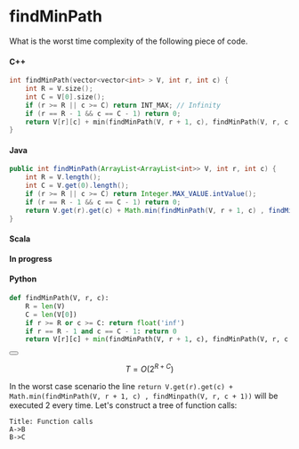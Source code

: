 # findMinPath

What is the worst time complexity of the following piece of code. 

#### C++

```C++
int findMinPath(vector<vector<int> > V, int r, int c) {
	int R = V.size();
    int C = V[0].size();
    if (r >= R || c >= C) return INT_MAX; // Infinity
    if (r == R - 1 && c == C - 1) return 0;
    return V[r][c] + min(findMinPath(V, r + 1, c), findMinPath(V, r, c + 1));
}
```

#### Java

```Java
public int findMinPath(ArrayList<ArrayList<int>> V, int r, int c) {
    int R = V.length();
    int C = V.get(0).length();
    if (r >= R || c >= C) return Integer.MAX_VALUE.intValue();
    if (r == R - 1 && c == C - 1) return 0;
    return V.get(r).get(c) + Math.min(findMinPath(V, r + 1, c) , findMinpath(V, r, c + 1))
}
```

#### Scala

**In progress**

#### Python

```Python
def findMinPath(V, r, c):
    R = len(V)
    C = len(V[0])
    if r >= R or c >= C: return float('inf')
    if r == R - 1 and c == C - 1: return 0
    return V[r][c] + min(findMinPath(V, r + 1, c), findMinPath(V, r, c + 1))
```

<button class="section" target="solution" show="Show solution" hide="Hide solution"></button>

<!--sec data-title="Solution" data-id="solution" data-show=false ces-->
$$T = O(2^{R + C})$$

In the worst case scenario the line `return V.get(r).get(c) + Math.min(findMinPath(V, r + 1, c) , findMinpath(V, r, c + 1))`
will be executed 2 every time. Let's construct a tree of function calls:

``` sequence-hand
Title: Function calls
A->B
B->C
```

<!--endsec-->

